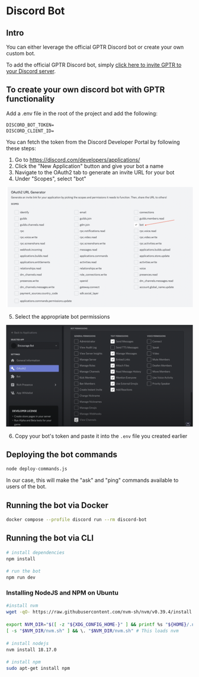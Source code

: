# Discord Bot

## Intro

You can either leverage the official GPTR Discord bot or create your own custom bot.

To add the official GPTR Discord bot, simply [click here to invite GPTR to your Discord server](https://discord.com/oauth2/authorize?client_id=1281438963034361856&permissions=1689934339898432&integration_type=0&scope=bot).


## To create your own discord bot with GPTR functionality

Add a .env file in the root of the project and add the following:

```
DISCORD_BOT_TOKEN=
DISCORD_CLIENT_ID=
```
You can fetch the token from the Discord Developer Portal by following these steps:

1. Go to https://discord.com/developers/applications/
2. Click the "New Application" button and give your bot a name
3. Navigate to the OAuth2 tab to generate an invite URL for your bot
4. Under "Scopes", select "bot"

![OAuth2 URL Generator](./img/oath2-url-generator.png)

5. Select the appropriate bot permissions

![Bot Permissions](./img/bot-permissions.png)

6. Copy your bot's token and paste it into the `.env` file you created earlier


## Deploying the bot commands

```bash
node deploy-commands.js
```

In our case, this will make the "ask" and "ping" commands available to users of the bot.


## Running the bot via Docker

```bash
docker compose --profile discord run --rm discord-bot
```

## Running the bot via CLI

```bash
# install dependencies
npm install

# run the bot
npm run dev
```

### Installing NodeJS and NPM on Ubuntu

```bash
#install nvm
wget -qO- https://raw.githubusercontent.com/nvm-sh/nvm/v0.39.4/install.sh | bash

export NVM_DIR="$([ -z "${XDG_CONFIG_HOME-}" ] && printf %s "${HOME}/.nvm" || printf %s "${XDG_CONFIG_HOME}/nvm")"
[ -s "$NVM_DIR/nvm.sh" ] && \. "$NVM_DIR/nvm.sh" # This loads nvm

# install nodejs
nvm install 18.17.0

# install npm
sudo apt-get install npm
```
